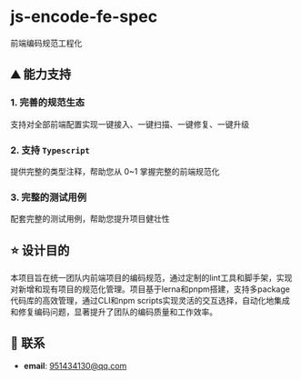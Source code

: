 # js-encode-fe-spec

前端编码规范工程化

## :mountain: 能力支持

### 1. 完善的规范生态

支持对全部前端配置实现一键接入、一键扫描、一键修复、一键升级

### 2. 支持 `Typescript`

提供完整的类型注释，帮助您从 0~1 掌握完整的前端规范化

### 3. 完整的测试用例

配套完整的测试用例，帮助您提升项目健壮性

## :star: 设计目的

本项目旨在统一团队内前端项目的编码规范，通过定制的lint工具和脚手架，实现对新增和现有项目的规范化管理。项目基于lerna和pnpm搭建，支持多package代码库的高效管理，通过CLI和npm scripts实现灵活的交互选择，自动化地集成和修复编码问题，显著提升了团队的编码质量和工作效率。

## :email: 联系

- **email**: <951434130@qq.com>
